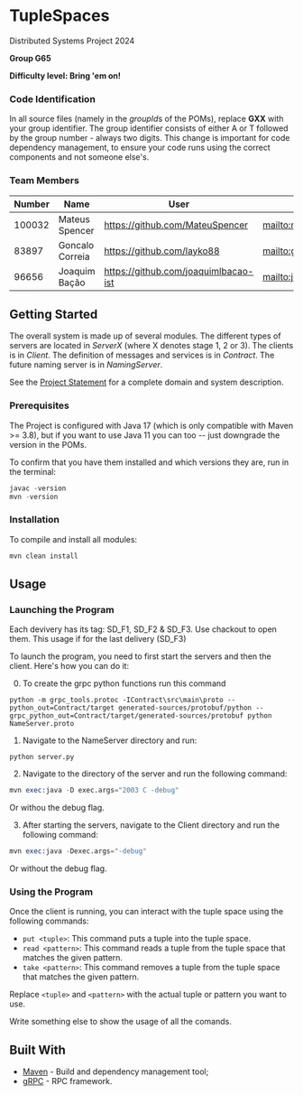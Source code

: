# TupleSpaces

Distributed Systems Project 2024

**Group G65**

**Difficulty level: Bring 'em on!**


### Code Identification

In all source files (namely in the *groupId*s of the POMs), replace __GXX__ with your group identifier. The group
identifier consists of either A or T followed by the group number - always two digits. This change is important for 
code dependency management, to ensure your code runs using the correct components and not someone else's.

### Team Members

| Number | Name              | User                             | Email                                        |
|--------|-------------------|----------------------------------|----------------------------------------------|
| 100032 | Mateus Spencer    | <https://github.com/MateuSpencer>| <mailto:mateus.g.spencer@tecnico.ulisboa.pt> |
| 83897  | Goncalo Correia   | <https://github.com/layko88>     | <mailto:goncalo.t.correia@tecnico.ulisboa.pt>|
| 96656  | Joaquim Bação     | <https://github.com/joaquimlbacao-ist> | <mailto:joaquimluzbacao@tecnico.ulisboa.pt>  |

## Getting Started

The overall system is made up of several modules. The different types of servers are located in _ServerX_ (where X denotes stage 1, 2 or 3). 
The clients is in _Client_.
The definition of messages and services is in _Contract_. The future naming server
is in _NamingServer_.

See the [Project Statement](https://github.com/tecnico-distsys/TupleSpaces) for a complete domain and system description.

### Prerequisites

The Project is configured with Java 17 (which is only compatible with Maven >= 3.8), but if you want to use Java 11 you
can too -- just downgrade the version in the POMs.

To confirm that you have them installed and which versions they are, run in the terminal:

```s
javac -version
mvn -version
```

### Installation

To compile and install all modules:

```s
mvn clean install
```

## Usage

### Launching the Program

Each devivery has its tag: SD_F1, SD_F2 & SD_F3. Use chackout to open them. This usage if for the last delivery (SD_F3)

To launch the program, you need to first start the servers and then the client. Here's how you can do it:

0. To create the grpc python functions run this command

```
python -m grpc_tools.protoc -IContract\src\main\proto --python_out=Contract/target generated-sources/protobuf/python --grpc_python_out=Contract/target/generated-sources/protobuf python NameServer.proto
```

1. Navigate to the NameServer directory and run:

```
python server.py
```

2. Navigate to the directory of the server and run the following command:

```s
mvn exec:java -D exec.args="2003 C -debug"
```
Or withou the debug flag.

3. After starting the servers, navigate to the Client directory and run the following command:

```s
mvn exec:java -Dexec.args="-debug"
```
Or without the debug flag.

### Using the Program

Once the client is running, you can interact with the tuple space using the following commands:

- `put <tuple>`: This command puts a tuple into the tuple space.
- `read <pattern>`: This command reads a tuple from the tuple space that matches the given pattern.
- `take <pattern>`: This command removes a tuple from the tuple space that matches the given pattern.

Replace `<tuple>` and `<pattern>` with the actual tuple or pattern you want to use.

Write something else to show the usage of all the comands.

## Built With

* [Maven](https://maven.apache.org/) - Build and dependency management tool;
* [gRPC](https://grpc.io/) - RPC framework.
